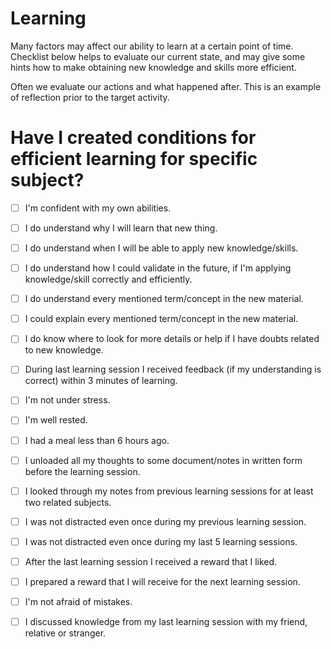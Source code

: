 
# Learning

Many factors may affect our ability to learn at a certain point of time. Checklist below helps to evaluate our current state, and may give some hints how to make obtaining new knowledge and skills more efficient.

Often we evaluate our actions and what happened after. This is an example of reflection prior to the target activity. 

# Have I created conditions for efficient learning for specific subject?

 - [ ] I'm confident with my own abilities.
 - [ ] I do understand why I will learn that new thing.
 - [ ] I do understand when I will be able to apply new knowledge/skills.
 - [ ] I do understand how I could validate in the future, if I'm applying knowledge/skill correctly and efficiently.
 - [ ] I do understand every mentioned term/concept in the new material.
 - [ ] I could explain every mentioned term/concept in the new material.
 - [ ] I do know where to look for more details or help if I have doubts related to new knowledge. 
 - [ ] During last learning session I received feedback (if my understanding is correct) within 3 minutes of learning.
 - [ ] I'm not under stress.
 - [ ] I'm well rested.
 - [ ] I had a meal less than 6 hours ago. 
 - [ ] I unloaded all my thoughts to some document/notes in written form before the learning session. 
 - [ ] I looked through my notes from previous learning sessions for at least two related subjects.
 - [ ] I was not distracted even once during my previous learning session.
 - [ ] I was not distracted even once during my last 5 learning sessions.
 - [ ] After the last learning session I received a reward that I liked. 
 - [ ] I prepared a reward that I will receive for the next learning session.
 - [ ] I'm not afraid of mistakes.
 - [ ] I discussed knowledge from my last learning session with my friend, relative or stranger. 
        
